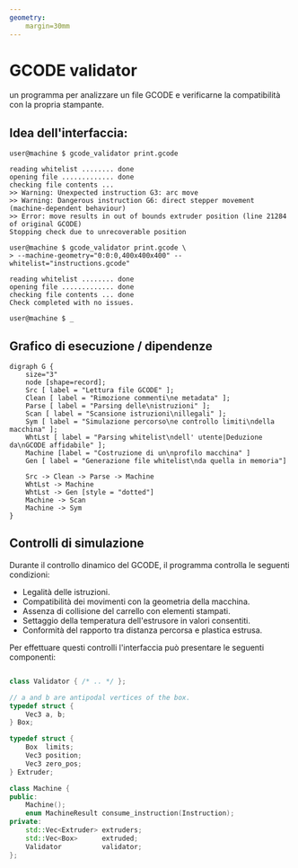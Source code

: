 ```yaml
---
geometry:
    margin=30mm
---
```


# GCODE validator

un programma per analizzare un file GCODE e verificarne la compatibilità
con la propria stampante.

## Idea dell'interfaccia:

```
user@machine $ gcode_validator print.gcode

reading whitelist ........ done
opening file ............. done
checking file contents ...
>> Warning: Unexpected instruction G3: arc move
>> Warning: Dangerous instruction G6: direct stepper movement (machine-dependent behaviour)
>> Error: move results in out of bounds extruder position (line 21284 of original GCODE)
Stopping check due to unrecoverable position

user@machine $ gcode_validator print.gcode \
> --machine-geometry="0:0:0,400x400x400" --whitelist="instructions.gcode"

reading whitelist ........ done
opening file ............. done
checking file contents ... done
Check completed with no issues.

user@machine $ _
```

## Grafico di esecuzione / dipendenze

```{.graphviz}
digraph G { 
    size="3"
    node [shape=record];
    Src [ label = "Lettura file GCODE" ];
    Clean [ label = "Rimozione commenti\ne metadata" ];
    Parse [ label = "Parsing delle\nistruzioni" ];
    Scan [ label = "Scansione istruzioni\nillegali" ];
    Sym [ label = "Simulazione percorso\ne controllo limiti\ndella macchina" ];
    WhtLst [ label = "Parsing whitelist\ndell' utente|Deduzione da\nGCODE affidabile" ];
    Machine [label = "Costruzione di un\nprofilo macchina" ]
    Gen [ label = "Generazione file whitelist\nda quella in memoria"]

    Src -> Clean -> Parse -> Machine 
    WhtLst -> Machine
    WhtLst -> Gen [style = "dotted"]
    Machine -> Scan
    Machine -> Sym
}
```

## Controlli di simulazione

Durante il controllo dinamico del GCODE, il programma controlla le seguenti
condizioni:

- Legalità delle istruzioni.
- Compatibilità dei movimenti con la geometria della macchina.
- Assenza di collisione del carrello con elementi stampati.
- Settaggio della temperatura dell'estrusore in valori consentiti.
- Conformità del rapporto tra distanza percorsa e plastica estrusa.

Per effettuare questi controlli l'interfaccia può presentare le seguenti componenti:

```cpp

class Validator { /* .. */ };

// a and b are antipodal vertices of the box.
typedef struct {
    Vec3 a, b;
} Box;

typedef struct {
    Box  limits;
    Vec3 position;
    Vec3 zero_pos;
} Extruder;

class Machine {
public:
    Machine();
    enum MachineResult consume_instruction(Instruction); 
private:
    std::Vec<Extruder> extruders;
    std::Vec<Box>      extruded;   
    Validator          validator;
};

```
